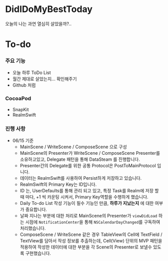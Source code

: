 # DidIDoMyBestToday

오늘의 나는 과연 열심히 살았을까?..

# To-do

### 주요 기능

- 오늘 하루 ToDo List
- 월간 제대로 살았는지... 확인해주기
- Github 처럼 

### CocoaPod

- SnapKit
- RealmSwift

### 진행 사항

- 06/15 기준
  - MainScene / WriteScene / ComposeScene 으로 구성
  - MainScene의 Presenter가 WriteScene / ComposeScene Presenter를 소유하고있고, Delegate 패턴을 통해 DataSteam 를 진행합니다.
  - Presenter간의 Delegate를 위한 공통 Protocol은 PostToMainProtocol 입니다.
  - 데이터는 RealmSwift를 사용하여 Persist하게 저장하고 있습니다.
  - RealmSwift의 Primary Key는 ID입니다.
  - ID 는, UserDefaults를 통해 관리 되고 있고, 특정 Task를 Realm에 저장 할 때 마다, +1 씩 카운팅 시켜서, Primary Key역할을 수행하게 했습니다.
  - Daily To-do List 작성 기능이 필수 기능인 만큼, **하루가 지났는지** 에 대한 여부가 중요합니다.
  - 날짜 지나는 부분에 대한 처리로 MainScene의 Presenter가 ```viewDidLoad``` 하는 시점에 ```NotificationCenter```을 통해 ```NSCalendarDayChanged```를 구독하여 처리했습니다.
  - ComposeScene / WriteScene 같은 경우 TableView의 Cell에 TextField / TextView를 담아서 작성 정보를 추출하는데, Cell(View) 단위의 MVP 패턴을 적용하여 작성한 데이터에 대한 부분을 각 Scene의 Presenter로 보낼수 있도록 구현했습니다.
